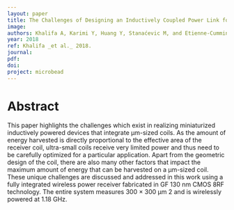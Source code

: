 ```yaml
---
layout: paper
title: The Challenges of Designing an Inductively Coupled Power Link for μm-sized On-Chip Coils
image:
authors: Khalifa A, Karimi Y, Huang Y, Stanaćevic M, and Etienne-Cummings R.
year: 2018
ref: Khalifa _et al._ 2018.
journal:
pdf:
doi:
project: microbead
---
```


# Abstract
This paper highlights the challenges which exist in realizing miniaturized inductively powered devices that integrate μm-sized coils. As the amount of energy harvested is directly proportional to the effective area of the receiver coil, ultra-small coils receive very limited power and thus need to be carefully optimized for a particular application. Apart from the geometric design of the coil, there are also many other factors that impact the maximum amount of energy that can be harvested on a μm-sized coil. These unique challenges are discussed and addressed in this work using a fully integrated wireless power receiver fabricated in GF 130 nm CMOS 8RF technology. The entire system measures 300 × 300 μm 2 and is wirelessly powered at 1.18 GHz.
